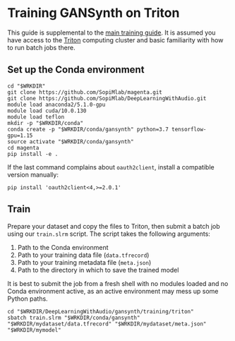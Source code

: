 # Training GANSynth on Triton

This guide is supplemental to the [main training guide](../README.md). It is assumed you have access to the [Triton](https://scicomp.aalto.fi/triton/) computing cluster and basic familiarity with how to run batch jobs there.

## Set up the Conda environment

```
cd "$WRKDIR"
git clone https://github.com/SopiMlab/magenta.git
git clone https://github.com/SopiMlab/DeepLearningWithAudio.git
module load anaconda2/5.1.0-gpu
module load cuda/10.0.130
module load teflon
mkdir -p "$WRKDIR/conda"
conda create -p "$WRKDIR/conda/gansynth" python=3.7 tensorflow-gpu=1.15
source activate "$WRKDIR/conda/gansynth"
cd magenta
pip install -e .
```

If the last command complains about `oauth2client`, install a compatible version manually:

```
pip install 'oauth2client<4,>=2.0.1'
```

## Train

Prepare your dataset and copy the files to Triton, then submit a batch job using our `train.slrm` script. The script takes the following arguments:

1. Path to the Conda environment
2. Path to your training data file (`data.tfrecord`)
3. Path to your training metadata file (`meta.json`)
4. Path to the directory in which to save the trained model

It is best to submit the job from a fresh shell with no modules loaded and no Conda environment active, as an active environment may mess up some Python paths.

```
cd "$WRKDIR/DeepLearningWithAudio/gansynth/training/triton"
sbatch train.slrm "$WRKDIR/conda/gansynth" "$WRKDIR/mydataset/data.tfrecord" "$WRKDIR/mydataset/meta.json" "$WRKDIR/mymodel"
```

